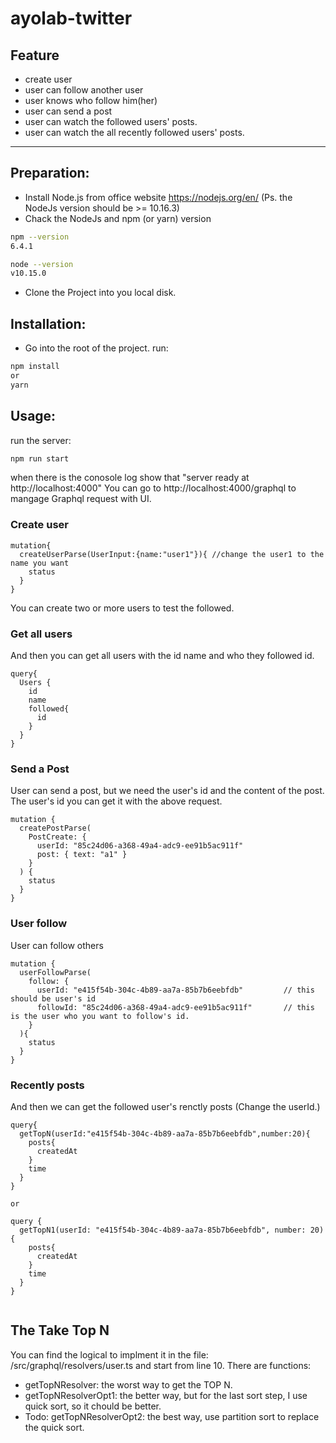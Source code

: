 ﻿# ayolab-twitter

## Feature

- create user
- user can follow another user
- user knows who follow him(her)
- user can send a post
- user can watch the followed users' posts.
- user can watch the all recently followed users' posts.

---

## Preparation:
- Install Node.js from office website https://nodejs.org/en/ (Ps. the NodeJs version should be >= 10.16.3)
- Chack the NodeJs and npm (or yarn) version

```bash
npm --version
6.4.1

node --version
v10.15.0
```

- Clone the Project into you local disk.

## Installation:
- Go into the root of the project.
run:

```bash
npm install
or
yarn
```

## Usage:

run the server:
```bash
npm run start
```
when there is the conosole log show that "server ready at http://localhost:4000"
You can go to http://localhost:4000/graphql to mangage Graphql request with UI.

### Create user
```
mutation{
  createUserParse(UserInput:{name:"user1"}){ //change the user1 to the name you want
    status
  }
}
```

You can create two or more users to test the followed.

### Get all users
And then you can get all users with the id name and who they followed id.

```
query{
  Users {
    id
    name
    followed{
      id
    }
  }
}

```
### Send a Post
User can send a post, but we need the user's id and the content of the post. The user's id you can get it with the above request.

```
mutation {
  createPostParse(
    PostCreate: {
      userId: "85c24d06-a368-49a4-adc9-ee91b5ac911f"
      post: { text: "a1" }
    }
  ) {
    status
  }
}

```
### User follow
User can follow others
```
mutation {
  userFollowParse(
    follow: {
      userId: "e415f54b-304c-4b89-aa7a-85b7b6eebfdb"         // this should be user's id
      followId: "85c24d06-a368-49a4-adc9-ee91b5ac911f"       // this is the user who you want to follow's id.
    }
  ){
    status
  }
}

```

### Recently posts
And then we can get the followed user's renctly posts (Change the userId.)

```
query{
  getTopN(userId:"e415f54b-304c-4b89-aa7a-85b7b6eebfdb",number:20){
    posts{
      createdAt
    }
    time
  }
}

or

query {
  getTopN1(userId: "e415f54b-304c-4b89-aa7a-85b7b6eebfdb", number: 20) {
    posts{
      createdAt
    }
    time
  }
}


```

## The Take Top N

You can find the logical to implment it in the file: /src/graphql/resolvers/user.ts and start from line 10.
There are functions: 
  - getTopNResolver: the worst way to get the TOP N.
  - getTopNResolverOpt1: the better way, but for the last sort step, I use quick sort, so it chould be better.
  - Todo: getTopNResolverOpt2: the best way, use partition sort to replace the quick sort.


